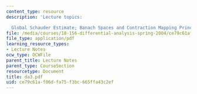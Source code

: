 ```yaml
---
content_type: resource
description: 'Lecture topics:

  Global Schauder Estimate; Banach Spaces and Contraction Mapping Principle'
file: /media/courses/18-156-differential-analysis-spring-2004/ce79c61af06dfa75f3bc665ffa43c2ef_da3.pdf
file_type: application/pdf
learning_resource_types:
- Lecture Notes
ocw_type: OCWFile
parent_title: Lecture Notes
parent_type: CourseSection
resourcetype: Document
title: da3.pdf
uid: ce79c61a-f06d-fa75-f3bc-665ffa43c2ef
---
```

